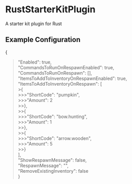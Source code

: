 # RustStarterKitPlugin
A starter kit plugin for Rust
<br>
## Example Configuration
{<br>
  >"Enabled": true,<br>
  >"CommandsToRunOnRespawnEnabled": true,<br>
  >"CommandsToRunOnRespawn": [],<br>
  >"ItemsToAddToInventoryOnRespawnEnabled": true,<br>
  >"ItemsToAddToInventoryOnRespawn": [<br>
    >{<br>
      >>>"ShortCode": "pumpkin",<br>
      >>>"Amount": 2<br>
    >>},<br>
    >>{<br>
      >>>"ShortCode": "bow.hunting",<br>
      >>>"Amount": 1<br>
    >>},<br>
    >>{<br>
      >>>"ShortCode": "arrow.wooden",<br>
      >>>"Amount": 5<br>
    >>}<br>
  >],<br>
  >"ShowRespawnMessage": false,<br>
  >"RespawnMessage": "",<br>
  >"RemoveExistingInventory": false<br>
}<br>
